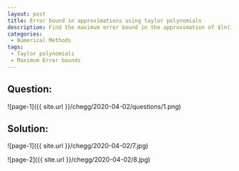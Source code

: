 ```yaml
---
layout: post
title: Error bound in approximations using taylor polynomials
description: Find the maximum error bound in the approximation of $ln(1+x)$ 
categories:
 - Numerical Methods
tags:
 - Taylor polynomials
 - Maximum Error bounds
---
```


## Question:

![page-1]({{ site.url }}/chegg/2020-04-02/questions/1.png) 

## Solution:

![page-1]({{ site.url }}/chegg/2020-04-02/7.jpg) 

![page-2]({{ site.url }}/chegg/2020-04-02/8.jpg) 
